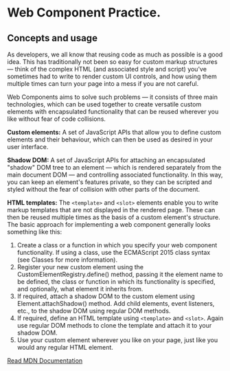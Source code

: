 # Web Component Practice.

## Concepts and usage

As developers, we all know that reusing code as much as possible is a good idea. This has traditionally not been so easy for custom markup structures — think of the complex HTML (and associated style and script) you've sometimes had to write to render custom UI controls, and how using them multiple times can turn your page into a mess if you are not careful.

Web Components aims to solve such problems — it consists of three main technologies, which can be used together to create versatile custom elements with encapsulated functionality that can be reused wherever you like without fear of code collisions.

**Custom elements:** A set of JavaScript APIs that allow you to define custom elements and their behaviour, which can then be used as desired in your user interface.

**Shadow DOM:** A set of JavaScript APIs for attaching an encapsulated "shadow" DOM tree to an element — which is rendered separately from the main document DOM — and controlling associated functionality. In this way, you can keep an element's features private, so they can be scripted and styled without the fear of collision with other parts of the document.

**HTML templates:** The `<template>` and `<slot>` elements enable you to write markup templates that are not displayed in the rendered page. These can then be reused multiple times as the basis of a custom element's structure.
The basic approach for implementing a web component generally looks something like this:

1. Create a class or a function in which you specify your web component functionality. If using a class, use the ECMAScript 2015 class syntax (see Classes for more information).
2. Register your new custom element using the CustomElementRegistry.define() method, passing it the element name to be defined, the class or function in which its functionality is specified, and optionally, what element it inherits from.
3. If required, attach a shadow DOM to the custom element using Element.attachShadow() method. Add child elements, event listeners, etc., to the shadow DOM using regular DOM methods.
4. If required, define an HTML template using `<template>` and `<slot>`. Again use regular DOM methods to clone the template and attach it to your shadow DOM.
5. Use your custom element wherever you like on your page, just like you would any regular HTML element.

[Read MDN Documentation](https://developer.mozilla.org/en-US/docs/Web/Web_Components)
